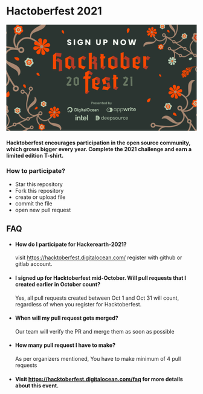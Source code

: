 
# Hactoberfest 2021

![logo](Images/Hactoberfest.png?raw=true "logo")
#### Hacktoberfest encourages participation in the open source community, which grows bigger every year. Complete the 2021 challenge and earn a limited edition T-shirt.

### How to participate?
- Star this repository 
- Fork this repository
- create or upload file
- commit the file
- open new pull request


## FAQ

- #### How do I participate for Hackerearth-2021?
    visit https://hacktoberfest.digitalocean.com/ register with github or gitlab account.

- #### I signed up for Hacktoberfest mid-October. Will pull requests that I created earlier in October count?
    Yes, all pull requests created between Oct 1 and Oct 31 will count, regardless of when you register for Hacktoberfest. 

- #### When will my pull request gets merged?

    Our team will verify the PR and merge them as soon as possible

- #### How many pull request I have to make?
    As per organizers mentioned, You have to make minimum of 4 pull requests
    
- #### Visit https://hacktoberfest.digitalocean.com/faq for more details about this event.
